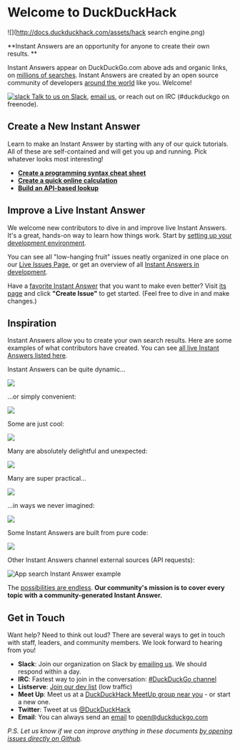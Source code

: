 # Welcome to DuckDuckHack

![](http://docs.duckduckhack.com/assets/hack search engine.png)

**Instant Answers are an opportunity for anyone to create their own results. **

Instant Answers appear on DuckDuckGo.com above ads and organic links, on [millions of searches](https://duckduckgo.com/traffic.html). Instant Answers are created by an open source community of developers [around the world](http://duckduckgo.meetup.com/) like you. Welcome!

[![slack](http://docs.duckduckhack.com/assets/slack.png) Talk to us on Slack](mailto:QuackSlack@duckduckgo.com?subject=AddMe), [email us](mailto:open@duckduckgo.com), or reach out on IRC (#duckduckgo on freenode).

## Create a New Instant Answer

Learn to make an Instant Answer by starting with any of our quick tutorials. All of these are self-contained and will get you up and running. Pick whatever looks most interesting!

- **[Create a programming syntax cheat sheet](http://docs.duckduckhack.com/walkthroughs/programming-syntax.html)**
- **[Create a quick online calculation](http://docs.duckduckhack.com/walkthroughs/calculation.html)**
- **[Build an API-based lookup](http://docs.duckduckhack.com/walkthroughs/forum-lookup.html)**

## Improve a Live Instant Answer

We welcome new contributors to dive in and improve live Instant Answers. It's a great, hands-on way to learn how things work. Start by [setting up your development environment](http://docs.duckduckhack.com/welcome/setup-dev-environment.html).

You can see all "low-hanging fruit" issues neatly organized in one place on our [Live Issues Page](https://duck.co/ia/dev/issues?tag=lowhangingfruit), or get an overview of all [Instant Answers in development](https://duck.co/ia/dev/pipeline).

Have a [favorite Instant Answer](http://duck.co/ia) that you want to make even better? Visit [its page](http://duck.co/ia) and click **"Create Issue"** to get started. (Feel free to dive in and make changes.)

## Inspiration

Instant Answers allow you to create your own search results. Here are some examples of what contributors have created. You can see [all live Instant Answers listed here](https://duck.co/ia).

Instant Answers can be quite dynamic...

![](http://docs.duckduckhack.com/assets/parking_ny.png)

...or simply convenient:

![](http://docs.duckduckhack.com/assets/sales_tax.png)

Some are just cool: 

![](http://docs.duckduckhack.com/assets/heads_tails.png)

Many are absolutely delightful and unexpected:

![](http://docs.duckduckhack.com/assets/bpm_ms.png)

Many are super practical...

![](http://docs.duckduckhack.com/assets/air_quality.png)

...in ways we never imagined:

![](http://docs.duckduckhack.com/assets/blue_pill.png)

Some Instant Answers are built from pure code:

![](http://docs.duckduckhack.com/assets/url_encode.png)

Other Instant Answers channel external sources (API requests):

![App search Instant Answer example](http://docs.duckduckhack.com/assets/app_search_example.png)

The [possibilities are endless](https://duck.co/ia). **Our community's mission is to cover every topic with a community-generated Instant Answer.**

## Get in Touch

Want help? Need to think out loud? There are several ways to get in touch with staff, leaders, and community members. We look forward to hearing from you!

- **Slack**: Join our organization on Slack by [emailing us](mailto:QuackSlack@duckduckgo.com?subject=AddMe). We should respond within a day.
- **IRC**: Fastest way to join in the conversation: [#DuckDuckGo channel](http://webchat.freenode.net/?channels=duckduckgo)
- **Listserve**: [Join our dev list](https://www.listbox.com/subscribe/?list_id=197814) (low traffic)
- **Meet Up**: Meet us at a [DuckDuckHack MeetUp group near you](http://www.meetup.com/pro/duckduckgo/) - or start a new one.
- **Twitter**: Tweet at us [@DuckDuckHack](https://twitter.com/duckduckhack/) 
- **Email**: You can always send an [email](mailto:open@duckduckgo.com) to [open@duckduckgo.com](mailto:open@duckduckgo.com)


*P.S. Let us know if we can improve anything in these documents [by opening issues directly on Github]( https://github.com/duckduckgo/duckduckhack-docs).*
